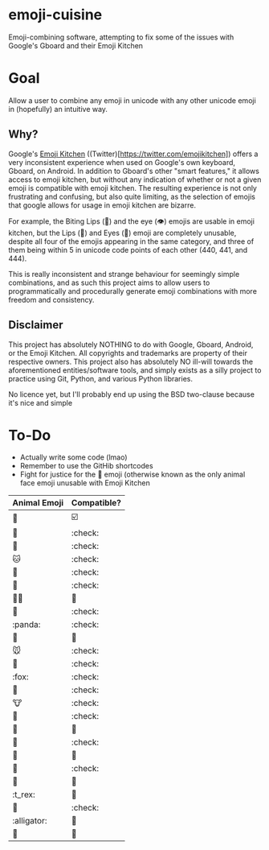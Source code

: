 # emoji-cuisine
Emoji-combining software, attempting to fix some of the issues with Google's Gboard and their Emoji Kitchen

# Goal
Allow a user to combine any emoji in unicode with any other unicode emoji in (hopefully) an intuitive way.

## Why?
Google's [Emoji Kitchen](https://www.google.com/search?q=emoji+kitchen) ((Twitter)[https://twitter.com/emojikitchen]) offers a very inconsistent experience when used on Google's own keyboard, Gboard, on Android. In addition to Gboard's other "smart features," it allows access to emoji kitchen, but without any indication of whether or not a given emoji is compatible with emoji kitchen. The resulting experience is not only frustrating and confusing, but also quite limiting, as the selection of emojis that google allows for usage in emoji kitchen are bizarre.

For example, the Biting Lips (🫦) and the eye (👁️) emojis are usable in emoji kitchen, but the Lips (👄) and Eyes (👀) emoji are completely unusable, despite all four of the emojis appearing in the same category, and three of them being within 5 in unicode code points of each other (440, 441, and 444).

This is really inconsistent and strange behaviour for seemingly simple combinations, and as such this project aims to allow users to programmatically and procedurally generate emoji combinations with more freedom and consistency.

## Disclaimer
This project has absolutely NOTHING to do with Google, Gboard, Android, or the Emoji Kitchen. All copyrights and trademarks are property of their respective owners. This project also has absolutely NO ill-will towards the aforementioned entities/software tools, and simply exists as a silly project to practice using Git, Python, and various Python libraries.

No licence yet, but I'll probably end up using the BSD two-clause because it's nice and simple

# To-Do
- Actually write some code (lmao)
- Remember to use the GitHib shortcodes
- Fight for justice for the :hamster: emoji (otherwise known as the only animal face emoji unusable with Emoji Kitchen

| Animal Emoji | Compatible? |
| ------------ | ----------- |
| :monkey: | :ballot_box_with_check: |
| :lion: | :check: |
| :tiger: | :check: |
| :cat: | :check: |
| :dog: | :check: |
| :bear: | :check: |
| :polar_bear: | :no_entry_sign: |
| :koala: | :check: |
| :panda: | :check: |
| :hamster: | :no_entry_sign: |
| :mouse: | :check: |
| :rabbit: | :check: |
| :fox: | :check: |
| :raccoon: | :check: |
| :cow: | :check: |
| :pig: | :check: |
| :zebra: | :no_entry_sign: |
| :unicorn: | :check: |
| :horse: | :no_entry_sign: |
| :frog: | :check: |
| :lizard: | :no_entry_sign: |
| :t_rex: | :no_entry_sign: |
| :turtle: | :check: |
| :alligator: | :no_entry_sign: |
| :snake: | :no_entry_sign: |
